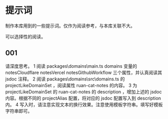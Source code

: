 # 提示词

制作本库用到的一些提示词。仅作为阅读参考，与本库关联不大。

可以选择性的阅读。

## 001

请深度思考。
1 阅读 packages\domains\main.ts domains 变量的 notesCloudflare notesVercel notesGithubWorkflow 三个属性，并认真阅读其 jsdoc 注释。
2 阅读 packages\domains\src\domains.ts 的 projectLikeDomainSet ，阅读属性 ruan-cat-notes 的内容。
3 为 projectLikeDomainSet 的 ruan-cat-notes 的 description ，增加上述的 jsdoc 内容。根据不同的 projectAlias 配置，将对应的 jsdoc 配置写入到 description 内。
4 写入时，请注意实现文本的换行效果。注意使用模板字符串。填写好模板字符串即可。
